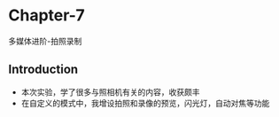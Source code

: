 # Chapter-7
多媒体进阶-拍照录制

## Introduction
- 本次实验，学了很多与照相机有关的内容，收获颇丰
- 在自定义的模式中，我增设拍照和录像的预览，闪光灯，自动对焦等功能
